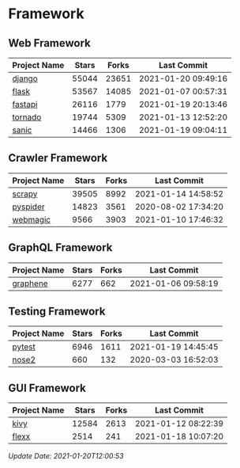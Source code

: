 # Framework

## Web Framework
| Project Name | Stars | Forks | Last Commit |
| ------------ | ----- | ----- | ----------- |
| [django](https://github.com/django/django) | 55044 | 23651 | 2021-01-20 09:49:16 |
| [flask](https://github.com/pallets/flask) | 53567 | 14085 | 2021-01-07 00:57:31 |
| [fastapi](https://github.com/tiangolo/fastapi) | 26116 | 1779 | 2021-01-19 20:13:46 |
| [tornado](https://github.com/tornadoweb/tornado) | 19744 | 5309 | 2021-01-13 12:52:20 |
| [sanic](https://github.com/sanic-org/sanic) | 14466 | 1306 | 2021-01-19 09:04:11 |

## Crawler Framework
| Project Name | Stars | Forks | Last Commit |
| ------------ | ----- | ----- | ----------- |
| [scrapy](https://github.com/scrapy/scrapy) | 39505 | 8992 | 2021-01-14 14:58:52 |
| [pyspider](https://github.com/binux/pyspider) | 14823 | 3561 | 2020-08-02 17:34:20 |
| [webmagic](https://github.com/code4craft/webmagic) | 9566 | 3903 | 2021-01-10 17:46:32 |

## GraphQL Framework
| Project Name | Stars | Forks | Last Commit |
| ------------ | ----- | ----- | ----------- |
| [graphene](https://github.com/graphql-python/graphene) | 6277 | 662 | 2021-01-06 09:58:19 |

## Testing Framework
| Project Name | Stars | Forks | Last Commit |
| ------------ | ----- | ----- | ----------- |
| [pytest](https://github.com/pytest-dev/pytest) | 6946 | 1611 | 2021-01-19 14:45:45 |
| [nose2](https://github.com/nose-devs/nose2) | 660 | 132 | 2020-03-03 16:52:03 |

## GUI Framework
| Project Name | Stars | Forks | Last Commit |
| ------------ | ----- | ----- | ----------- |
| [kivy](https://github.com/kivy/kivy) | 12584 | 2613 | 2021-01-12 08:22:39 |
| [flexx](https://github.com/flexxui/flexx) | 2514 | 241 | 2021-01-18 10:07:20 |

*Update Date: 2021-01-20T12:00:53*
